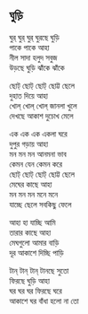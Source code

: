 ## ঘুড়ি

ঘুর্ ঘুর্ ঘুর্ ঘুরছে ঘুড়ি<br>
পাকে পাকে আহা<br>
নীল সাদা হলুদ সবুজ<br>
উড়ছে ঘুড়ি ঝাঁকে ঝাঁকে<br>

ছোট্ ছোট্ ছোট্ ছোট্ট ছেলে<br>
দুহাত দিয়ে আহা<br>
খোল্ খোল্ খোল্ জানলা খুলে<br>
দেখছে আকাশ দুচোখ মেলে<br>

এক এক এক একলা ঘরে<br>
দুপুর গড়ায় আহা<br>
মন মন মন আনমনা ভাব<br>
কেমন যেন কেমন করে<br>
ছোট্ ছোট্ ছোট্ ছোট্ট ছেলে<br>
মেঘের কাছে আহা<br>
মন মন মন মনে মনে<br>
যাচ্ছে ছেলে সবকিছু ফেলে<br>

আহা হা যাচ্ছি আমি<br>
তারার কাছে আহা<br>
মেঘগুলো আমার বাড়ি<br>
দূর আকাশে দিচ্ছি পাড়ি<br>

টান্ টান্ টান্ টানছে সুতো<br>
ফিরছে ঘুড়ি আহা<br>
ঘর ঘর ঘর ফিরছে ঘরে<br>
আকাশে ঘর বাঁধা হলো না তো<br>
